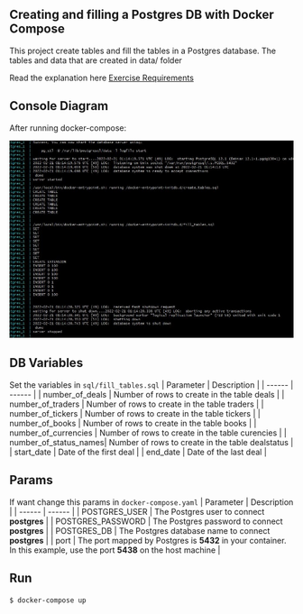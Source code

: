 ## Creating and filling a Postgres DB with Docker Compose

This project create tables and fill the tables in a Postgres database. The tables and data that are created in data/ folder

Read the explanation here [Exercise Requirements](REQ.MD)
## Console Diagram
After running docker-compose:

<img width="809" alt="ER_Diagram" src="https://github.com/svincloud/bpoil_docker_postgres_with_data/blob/main/images/dockercomposeconsole.JPG">

## DB Variables
Set the variables in `sql/fill_tables.sql`
| Parameter | Description |
| ------ | ------ |
| number_of_deals | Number of rows to create in the table deals |
| number_of_traders | Number of rows to create in the table traders |
| number_of_tickers | Number of rows to create in the table tickers |
| number_of_books | Number of rows to create in the table books |
| number_of_currencies | Number of rows to create in the table curencies |
| number_of_status_names| Number of rows to create in the table dealstatus |
| start_date | Date of the first deal |
| end_date | Date of the last deal |

## Params
If want change this params in `docker-compose.yaml`
| Parameter | Description |
| ------ | ------ |
| POSTGRES_USER | The Postgres user to connect **postgres** |
| POSTGRES_PASSWORD | The Postgres password to connect **postgres** |
| POSTGRES_DB | The Postgres database name to connect **postgres** |
| port | The port mapped by Postgres is **5432** in your container. In this example, use the port **5438** on the host machine |

## Run
```sh
$ docker-compose up
```

